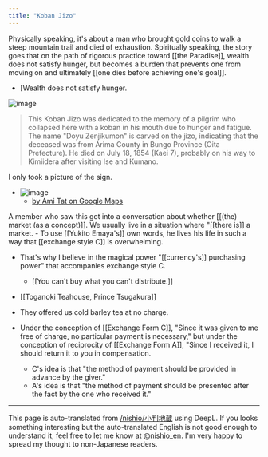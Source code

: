 ```yaml
---
title: "Koban Jizo"
---
```


Physically speaking, it's about a man who brought gold coins to walk a steep mountain trail and died of exhaustion.
Spiritually speaking, the story goes that on the path of rigorous practice toward [[the Paradise]], wealth does not satisfy hunger, but becomes a burden that prevents one from moving on and ultimately [[one dies before achieving one's goal]].
- [Wealth does not satisfy hunger.

![image](https://gyazo.com/a07b4e8367feba002a852244d7311e9e/thumb/1000)
> This Koban Jizo was dedicated to the memory of a pilgrim who collapsed here with a koban in his mouth due to hunger and fatigue. The name "Doyu Zenjikumon" is carved on the jizo, indicating that the deceased was from Arima County in Bungo Province (Oita Prefecture). He died on July 18, 1854 (Kaei 7), probably on his way to Kimiidera after visiting Ise and Kumano.

I only took a picture of the sign.
- ![image](https://gyazo.com/c44bec6878899f385f7e47e9034d0207/thumb/1000)
    - [by Ami Tat on Google Maps](https://www.google.com/maps/place/%E5%B0%8F%E5%88%A4%E5%9C%B0%E8%94%B5/@33.8019186,135.5621836,3a,75y,90t/data=!3m8!1e2!3m6!1sAF1QipNl3KmjYX2HCcH6Gb37jwXSAfjgN3NqFLC-S9yi!2e10!3e12!6shttps:%2F%2Flh5.googleusercontent.com%2Fp%2FAF1QipNl3KmjYX2HCcH6Gb37jwXSAfjgN3NqFLC-S9yi%3Dw86-h152-k-no!7i495!8i875!4m11!1m2!2m1!1z5bCP5Yik5Zyw6JS1!3m7!1s0x6007abf482934021:0xfc8a227be4811921!8m2!3d33.8019186!4d135.5621836!10e5!15sCgzlsI_liKTlnLDolLWSARBwbGFjZV9vZl93b3JzaGlw4AEA!16s%2Fg%2F11kky2m6f4?entry=ttu)

A member who saw this got into a conversation about whether [[(the) market (as a concept)]].
We usually live in a situation where "[[there is]] a market.
    - To use [[Yukito Emaya's]] own words, he lives his life in such a way that [[exchange style C]] is overwhelming.
- That's why I believe in the magical power "[[currency's]] purchasing power" that accompanies exchange style C.
    - [[You can't buy what you can't distribute.]]


- [[Toganoki Teahouse, Prince Tsugakura]]
- They offered us cold barley tea at no charge.
- Under the conception of [[Exchange Form C]], "Since it was given to me free of charge, no particular payment is necessary," but under the conception of reciprocity of [[Exchange Form A]], "Since I received it, I should return it to you in compensation.
    - C's idea is that "the method of payment should be provided in advance by the giver."
    - A's idea is that "the method of payment should be presented after the fact by the one who received it."

---
This page is auto-translated from [/nishio/小判地蔵](https://scrapbox.io/nishio/小判地蔵) using DeepL. If you looks something interesting but the auto-translated English is not good enough to understand it, feel free to let me know at [@nishio_en](https://twitter.com/nishio_en). I'm very happy to spread my thought to non-Japanese readers.